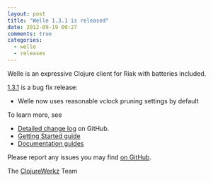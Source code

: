 ```yaml
---
layout: post
title: "Welle 1.3.1 is released"
date: 2012-09-19 00:27
comments: true
categories:
  - welle
  - releases
---
```


Welle is an expressive Clojure client for Riak with batteries included.

[1.3.1](https://clojars.org/com.novemberain/welle/versions/1.3.1) is a bug fix release:

 * Welle now uses reasonable vclock pruning settings by default

To learn more, see

 * [Detailed change log](https://github.com/michaelklishin/welle/blob/1.3.x-stable/ChangeLog.md) on GitHub.
 * [Getting Started guide](http://clojureriak.info/articles/getting_started.html)
 * [Documentation guides](http://clojureriak.info/)

Please report any issues you may find [on GitHub](http://github.com/michaelklishin/welle/issues).

The [ClojureWerkz](http://clojurewerkz.org) Team
